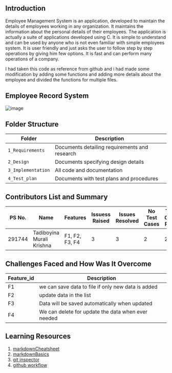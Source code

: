 ## Introduction
Employee Management System is an application, developed to maintain the details of employees working in any  organization. It maintains the information about the personal details of their employees. The application is actually a suite of applications developed using C. It is simple to understand and can be used by anyone who is not even familiar with simple employees system. It is user friendly and just asks the user to follow step by step operations by giving him few options. It is fast and can perform many operations of a company.

I had taken this code as reference from github and i had made some modification by adding some functions and adding more details about the employee and divided the functions for multiple files.


## Employee Record System

![image](https://github.com/murali980/StepIn_Mini_Project/blob/master/1_Requirements/insan-kaynaklar%C4%B1-png-7.png)


## Folder Structure
Folder             | Description
-------------------| -----------------------------------------
`1_Requirements`   | Documents detailing requirements and research
`2_Design`         | Documents specifying design details
`3_Implementation` | All code and documentation
`4_Test_plan`      | Documents with test plans and procedures

## Contributors List and Summary

PS No. |           Name           |     Features     | Issuess Raised |Issues Resolved|No Test Cases|Test Case Pass
-------|--------------------------|------------------|----------------|---------------|-------------|--------------
291744 | Tadiboyina Murali Krishna|  F1, F2, F3, F4  |       3        |       3       |      2      |    2     

## Challenges Faced and How Was It Overcome
Feature_id |         Description
-----------|-----------------------------------------------------------
F1         | we can save data to file if only new data is added
F2         | update data in the list 
F3         | Data will be saved automatically when updated
F4         | We can delete for update the data when ever needed

## Learning Resources
1. [markdownCheatsheet](https://github.com/adam-p/markdown-here/wiki/Markdown-Cheatsheet)
2. [markdownBasics](https://guides.github.com/features/mastering-markdown/)
3. [git inspector](https://github.com/ejwa/gitinspector.git)
4. [github workflow](https://docs.github.com/en/actions/learn-github-action)

